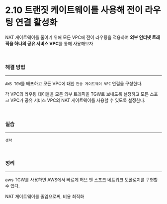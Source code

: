 # 2.10 트랜짓 케이트웨이를 사용해 전이 라우팅 연결 활성화

NAT 게이트웨이를 줄이기 위해 모든 VPC에 전이 라우팅을 적용하여 **외부 인터넷 트래픽을 하나의 공유 서비스 VPC**를 통해 사용해보자

<br>

### 해결 방법

---

`AWS TGW`를 배포하고 모든 VPC에 대한 `전송 게이트웨이 VPC` 연결을 구성한다.

각 VPC의 라우팅 테이블을 모든 외부 트래픽을 TGW로 보내도록 설정하고 모든 스포크 VPC가 공유 서비스 VPC의 NAT 게이트웨이를 사용할 수 있도록 설정한다.

<br>

### 실습

---

`생략`

<br>

### 정리

---

aws TGW를 사용하면 AWS에서 빠르게 허브 앤 스포크 네트워크 토폴로지를 구현할 수 있다.

NAT 게이트웨이를 줄임으로써, 비용 최적화
